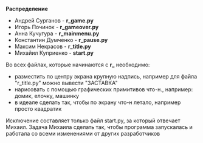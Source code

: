 **Распределение**

- Андрей Сурганов - **r_game.py**
- Игорь Починок - **r_gameover.py**
- Анна Кучугура - **r_mainmenu.py**
- Константин Думченко - **r_pause.py**
- Максим Некрасов - **r_title.py**
- Михайил Куприенко - **start.py**

Во всех файлах, которые начинаются с **r_** необходимо:
- разместить по центру экрана крупную надпись, например для файла "r_title.py" можно вывести "ЗАСТАВКА"
- нарисовать с помощью графических примитивов что-н., например: домик, елочку, машинку
- в идеале сделать так, чтобы по экрану что-н летало, например просто квадратик

Исключение составляет только файл start.py, за который отвечает Михаил. Задача Михаила сделать так, чтобы программа запускалась и работала со всеми изменениями от других разработчиков
